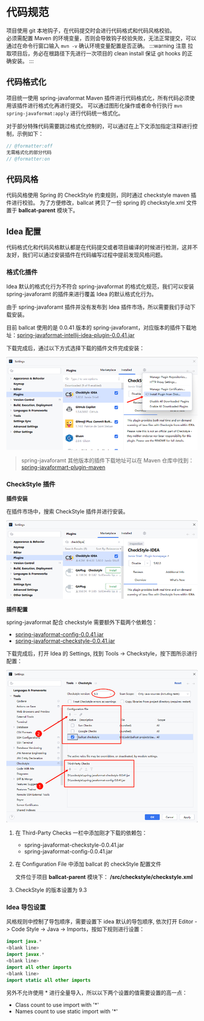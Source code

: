 # 代码规范

项目使用 git 本地钩子，在代码提交时会进行代码格式和代码风格校验。  
必须需配置 Maven 的环境变量，否则会导致钩子校验失败，无法正常提交，可以通过在命令行窗口输入 `mvn -v` 确认环境变量配置是否正确。
:::warning 注意
拉取项目后，务必在根路径下先进行一次项目的 clean install 保证 git hooks 的正确安装。
:::

## 代码格式化

项目统一使用 spring-javaformat Maven 插件进行代码格式化，所有代码必须使用该插件进行格式化再进行提交。
可以通过图形化操作或者命令行执行 `mvn spring-javaformat:apply` 进行代码统一格式化。

对于部分特殊代码需要跳过格式化控制的，可以通过在上下文添加指定注释进行控制，示例如下：

```java
// @formatter:off
无需格式化的部分代码
// @formatter:on
```


## 代码风格
代码风格使用 Spring 的 CheckStyle 约束规则，同时通过 checkstyle maven 插件进行校验。
为了方便修改，ballcat 拷贝了一份 spring 的 checkstyle.xml 文件置于 **ballcat-parent** 模块下。



## Idea 配置

代码格式化和代码风格默认都是在代码提交或者项目编译的时候进行检测，这并不友好，我们可以通过安装插件在代码编写过程中提前发现风格问题。


### 格式化插件

Idea 默认的格式化行为不符合 spring-javaformat 的格式化规范，我们可以安装 spring-javaforamt 的插件来进行覆盖 Idea 的默认格式化行为。

由于 spring-javaforamt 插件并没有发布到 Idea 插件市场，所以需要我们手动下载安装。

目前 ballcat 使用的是 0.0.41 版本的 spring-javaforamt，对应版本的插件下载地址：[spring-javaformat-intellij-idea-plugin-0.0.41.jar](https://repo1.maven.org/maven2/io/spring/javaformat/spring-javaformat-intellij-idea-plugin/0.0.41/spring-javaformat-intellij-idea-plugin-0.0.41.jar)

下载完成后，通过以下方式选择下载的插件文件完成安装：

![install-idea-plugin-from-disk](./img/code-style/install-idea-plugin-from-disk.png)

> spring-javaforamt 其他版本的插件下载地址可以在 Maven 仓库中找到：[spring-javaformart-plugin-maven](https://repo1.maven.org/maven2/io/spring/javaformat/spring-javaformat-intellij-idea-plugin/)



### CheckStyle 插件

**插件安装**  

在插件市场中，搜索 CheckStyle 插件并进行安装。

![CheckStyle Plugin Install](./img/code-style/checkstyle-plugin-install.png)

**插件配置**

spring-javaformat 配合 checkstyle 需要额外下载两个依赖包：
- [spring-javaformat-config-0.0.41.jar](https://repo1.maven.org/maven2/io/spring/javaformat/spring-javaformat-config/0.0.41/spring-javaformat-config-0.0.41.jar)
- [spring-javaformat-checkstyle-0.0.41.jar](https://repo1.maven.org/maven2/io/spring/javaformat/spring-javaformat-checkstyle/0.0.41/spring-javaformat-checkstyle-0.0.41.jar)

下载完成后，打开 Idea 的 Settings, 找到 Tools -> Checkstyle，按下图所示进行配置：

![checkstyle-plugin-config](./img/code-style/checkstyle-plugin-config.png)

1. 在 Third-Party Checks 一栏中添加刚才下载的依赖包：
   - spring-javaformat-checkstyle-0.0.41.jar
   - spring-javaformat-config-0.0.41.jar

2. 在 Configuration File 中添加 ballcat 的 checkStyle 配置文件  

   文件位于项目 **ballcat-parent** 模块下： **/src/checkstyle/checkstyle.xml**

3. CheckStyle 的版本设置为 9.3

### Idea 导包设置

风格规则中控制了导包顺序，需要设置下 idea 默认的导包顺序, 依次打开 Editor -> Code Style -> Java -> Imports，按如下规则进行设置：
```java
import java.*
<blank line>
import javax.*
<blank line>
import all other imports
<blank line>
import static all other imports
```


另外不允许使用 * 进行全量导入，所以以下两个设置的值需要设置的高一点：
- Class count to use import with '*'
- Names count to use static import with '*'

